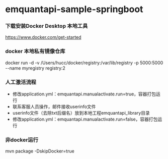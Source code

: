 # emquantapi-sample-springboot

### 下载安装Docker Desktop 本地工具
https://www.docker.com/get-started

### docker 本地私有镜像仓库
docker run -d -v /Users/hucc/docker/registry:/var/lib/registry -p 5000:5000 --name myregistry registry:2

### 人工激活流程
- 修改application.yml：emquantapi.manualactivate.run=true，容器打包运行
- 联系客服人员操作，邮件接收userinfo文件
- userinfo文件（去除txt后缀名）放到本地工程emquantapi_library目录
- 修改application.yml：emquantapi.manualactivate.run=false，容器打包运行


### 非docker运行
mvn package -DskipDocker=true

